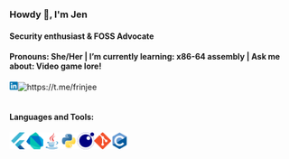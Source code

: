 

<!--
**Frinjee/Frinjee** is a ✨ _special_ ✨ repository because its `README.md` (this file) appears on your GitHub profile.
<h4 align="left"> Spotify Now Playing 🎧</h4>
<br> [![Spotify](https://frinjee.vercel.app/api/spotify?background_color=0d1117&border_color=ffffff)](https://open.spotify.com/user/frinjee)
<br>
Here are some ideas to get you started:

- 🔭 I’m currently working on ...
- 🌱 I’m currently learning .                                         ..
- 👯 I’m looking to collaborate on ...
- 🤔 I’m looking for help with ...
- 💬 Ask me about ...
- 📫 How to reach me: ...
- 😄 Pronouns: ...
- ⚡ Fun fact: ...
-->
<div id="intro" align="left">
  <h3> Howdy 🤠, I'm Jen </h3>
  <h4> Security enthusiast & FOSS Advocate </h4>
  <h4> Pronouns: She/Her | I’m currently learning: x86-64 assembly | Ask me about: Video game lore!</h4>
  <img width=15px src="https://raw.githubusercontent.com/devicons/devicon/master/icons/linkedin/linkedin-original.svg" alt="https://www.linkedin.com/in/jeniferdhammond" /><img width=15px src="https://upload.wikimedia.org/wikipedia/commons/thumb/8/82/Telegram_logo.svg/768px-Telegram_logo.svg.png?20220101141644" alt="https://t.me/frinjee" />
</div>
<br>

<h4 align="left"> Languages and Tools: </h4>
<img align="left" src="https://raw.githubusercontent.com/devicons/devicon/master/icons/flutter/flutter-original.svg" alt="flutter" width="30" height="30"/>
<img align="left" src="https://raw.githubusercontent.com/devicons/devicon/master/icons/dart/dart-original.svg" alt="dart" width="30" height="30"/>
<img align="left" src="https://raw.githubusercontent.com/devicons/devicon/master/icons/java/java-original.svg" alt="java" width="30" height="30"/>
<img align="left" src="https://raw.githubusercontent.com/devicons/devicon/master/icons/python/python-original.svg" alt="python" width="30" height="30"/>
<img align="left" src="https://raw.githubusercontent.com/devicons/devicon/master/icons/lua/lua-plain.svg" alt="lua" width="30" height="30"/>
<img align="left" src="https://raw.githubusercontent.com/devicons/devicon/master/icons/git/git-original.svg" alt="git" width="30" height="30"/>
<img align="left" src="https://raw.githubusercontent.com/devicons/devicon/master/icons/c/c-original.svg" alt="c" width="30" height="30"/>





